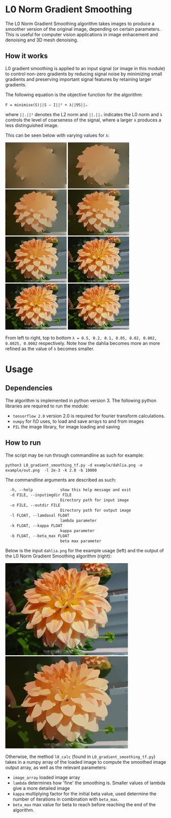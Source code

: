# L0 Norm Gradient Smoothing 
The L0 Norm Gradient Smoothing algorithm takes images to produce a smoother version of the original image, depending on certain parameters. This is useful for computer vision applications in image enhacement and denoising and 3D mesh denoising. 


## How it works 
L0 gradient smoothing is applied to an input signal (or image in this module) to control non-zero gradients by reducing signal noise by minimizing small gradients and preserving important signal features by retaining larger gradients. 

The following equation is the objective function for the algorithm: 

`F = minimise(S)||S − I||² + λ||∇S||ₒ`

where `||.||²` denotes the L2 norm and `||.||ₒ` indicates the L0 norm and `λ` controls the level of coarseness of the signal, where a larger `λ` produces a less distinguished image. 

This can be seen below with varying values for `λ`:

![Dahlia_output](example/0_dahlia_out_l0.5.png) 
![Dahlia_output](example/1_dahlia_out_l0.2.png) 
![Dahlia_output](example/2_dahlia_out_l0.1.png) 
![Dahlia_output](example/3_dahlia_out_l0.05.png) 
![Dahlia_output](example/4_dahlia_out_l0.02.png) 
![Dahlia_output](example/5_dahlia_out_l0.002.png)
![Dahlia_output](example/6_dahlia_out_l0.0025.png)
![Dahlia_output](example/7_dahlia_out_l0.0002.png)

From left to right, top to bottom `λ = 0.5, 0.2, 0.1, 0.05, 0.02, 0.002, 0.0025, 0.0002` respectively. Note how the dahlia becomes more an more refined as the value of `λ` becomes smaller. 

# Usage 
## Dependencies 
The algorithm is implemented in python version 3. The following python libraries are required to run the module: 

* `tensorflow 2.0` version 2.0 is required for fourier transform calculations. 
* `numpy` for I\O uses, to load and save arrays to and from images 
* `PIL` the image library, for image loading and saving 

## How to run
The script may be run through commandline as such for example:

```
python3 L0_gradient_smoothing_tf.py -d example/dahlia.png -o example/out.png  -l 2e-3 -k 2.0 -b 10000
```

The commandline arguments are described as such: 
```
  -h, --help            show this help message and exit
  -d FILE, --inputimgdir FILE
                        Directory path for input image
  -o FILE, --outdir FILE
                        Directory path for output image
  -l FLOAT, --lamdaval FLOAT
                        lambda parameter
  -k FLOAT, --kappa FLOAT
                        kappa parameter
  -b FLOAT, --beta_max FLOAT
                        beta max parameter
```

Below is the input `dahlia.png` for the example usage (left) and the output of the L0 Norm Gradient Smoothing algorithm (right): 

![Dahlia](example/dahlia_smol.png) 
![Dahlia_output](example/dahlia_out_smol.png)

Otherwise, the method `l0_calc` (found in `L0_gradient_smoothing_tf.py`) takes in a numpy array of the loaded image to compute the smoothed image output array, as well as the relevant parameters: 

* `image_array` loaded image array
* `lambda` determines how 'fine' the smoothing is. Smaller values of lambda give a more detailed image
* `kappa` multiplying factor for the initial beta value, used determine the number of iterations in combination with `beta_max`. 
* `beta_max` max value for beta to reach before reaching the end of the algorithm. 
